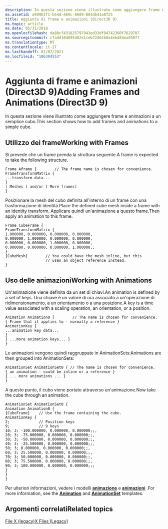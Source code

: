 ```yaml
---
description: In questa sezione viene illustrato come aggiungere frame e animazioni a un semplice cubo.
ms.assetid: a909b1f1-b54d-469c-8689-003db41a8f25
title: Aggiunta di frame e animazioni (Direct3D 9)
ms.topic: article
ms.date: 05/31/2018
ms.openlocfilehash: da88cf431825797943ed33df94742360f7629787
ms.sourcegitcommit: c7add10d695482e1ceb72d62b8a4ebd84ea050f7
ms.translationtype: MT
ms.contentlocale: it-IT
ms.lasthandoff: 01/07/2021
ms.locfileid: "106304553"
---
```

# <a name="adding-frames-and-animations-direct3d-9"></a><span data-ttu-id="e8b51-103">Aggiunta di frame e animazioni (Direct3D 9)</span><span class="sxs-lookup"><span data-stu-id="e8b51-103">Adding Frames and Animations (Direct3D 9)</span></span>

<span data-ttu-id="e8b51-104">In questa sezione viene illustrato come aggiungere frame e animazioni a un semplice cubo.</span><span class="sxs-lookup"><span data-stu-id="e8b51-104">This section shows how to add frames and animations to a simple cube.</span></span>

## <a name="working-with-frames"></a><span data-ttu-id="e8b51-105">Utilizzo dei frame</span><span class="sxs-lookup"><span data-stu-id="e8b51-105">Working with Frames</span></span>

<span data-ttu-id="e8b51-106">Si prevede che un frame prenda la struttura seguente.</span><span class="sxs-lookup"><span data-stu-id="e8b51-106">A frame is expected to take the following structure.</span></span>


```
Frame Aframe {        // The frame name is chosen for convenience.
FrameTransformMatrix {
...transform data...
}
[ Meshes ] and/or [ More frames]
}
```



<span data-ttu-id="e8b51-107">Posizionare la mesh del cubo definita all'interno di un frame con una trasformazione di identità.</span><span class="sxs-lookup"><span data-stu-id="e8b51-107">Place the defined cube mesh inside a frame with an identity transform.</span></span> <span data-ttu-id="e8b51-108">Applicare quindi un'animazione a questo frame.</span><span class="sxs-lookup"><span data-stu-id="e8b51-108">Then apply an animation to this frame.</span></span>


```
Frame CubeFrame {
FrameTransformMatrix {
1.000000, 0.000000, 0.000000, 0.000000,
0.000000, 1.000000, 0.000000, 0.000000,
0.000000, 0.000000, 1.000000, 0.000000,
0.000000, 0.000000, 0.000000, 1.000000;;
}
{CubeMesh}        // You could have the mesh inline, but this 
                  // uses an object reference instead.
}
```



## <a name="working-with-animations"></a><span data-ttu-id="e8b51-109">Uso delle animazioni</span><span class="sxs-lookup"><span data-stu-id="e8b51-109">Working with Animations</span></span>

<span data-ttu-id="e8b51-110">Un'animazione viene definita da un set di chiavi.</span><span class="sxs-lookup"><span data-stu-id="e8b51-110">An animation is defined by a set of keys.</span></span> <span data-ttu-id="e8b51-111">Una chiave è un valore di ora associato a un'operazione di ridimensionamento, a un orientamento o a una posizione.</span><span class="sxs-lookup"><span data-stu-id="e8b51-111">A key is a time value associated with a scaling operation, an orientation, or a position.</span></span>


```
Animation Animation0 {        // The name is chosen for convenience.
{ Frame that it applies to - normally a reference }
AnimationKey {
...animation key data...
}
{ ...more animation keys... }
}
```



<span data-ttu-id="e8b51-112">Le animazioni vengono quindi raggruppate in AnimationSets:</span><span class="sxs-lookup"><span data-stu-id="e8b51-112">Animations are then grouped into AnimationSets:</span></span>


```
AnimationSet AnimationSet0 { // The name is chosen for convenience.
{ an animation - could be inline or a reference }
{ ... more animations ... } 
} 
```



<span data-ttu-id="e8b51-113">A questo punto, il cubo viene portato attraverso un'animazione.</span><span class="sxs-lookup"><span data-stu-id="e8b51-113">Now take the cube through an animation.</span></span>


```
AnimationSet AnimationSet0 {
Animation Animation0 {
{CubeFrame}    // Use the frame containing the cube.
AnimationKey {
2;             // Position keys
9;             // 9 keys
10; 3; -100.000000, 0.000000, 0.000000;;,
20; 3; -75.000000, 0.000000, 0.000000;;,
30; 3; -50.000000, 0.000000, 0.000000;;,
40; 3; -25.500000, 0.000000, 0.000000;;,
50; 3; 0.000000, 0.000000, 0.000000;;,
60; 3; 25.500000, 0.000000, 0.000000;;,
70; 3; 50.000000, 0.000000, 0.000000;;,
80; 3; 75.500000, 0.000000, 0.000000;;,
90; 3; 100.000000, 0.000000, 0.000000;;;
}
}
}
```



<span data-ttu-id="e8b51-114">Per ulteriori informazioni, vedere i modelli [**animazione**](animation.md) e [**animazioni**](animationset.md) .</span><span class="sxs-lookup"><span data-stu-id="e8b51-114">For more information, see the [**Animation**](animation.md) and [**AnimationSet**](animationset.md) templates.</span></span>

## <a name="related-topics"></a><span data-ttu-id="e8b51-115">Argomenti correlati</span><span class="sxs-lookup"><span data-stu-id="e8b51-115">Related topics</span></span>

<dl> <dt>

[<span data-ttu-id="e8b51-116">File X (legacy)</span><span class="sxs-lookup"><span data-stu-id="e8b51-116">X Files (Legacy)</span></span>](x-files--legacy-.md)
</dt> </dl>

 

 



